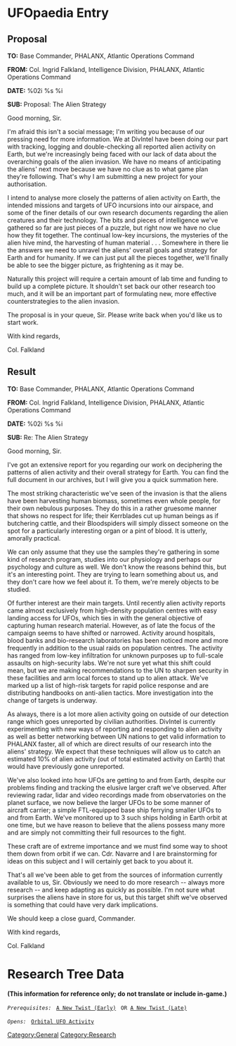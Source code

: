 # UFOpaedia Entry

## Proposal

**TO:** Base Commander, PHALANX, Atlantic Operations Command

**FROM:** Col. Ingrid Falkland, Intelligence Division, PHALANX, Atlantic
Operations Command

**DATE:** %02i %s %i

**SUB:** Proposal: The Alien Strategy

Good morning, Sir.

I'm afraid this isn't a social message; I'm writing you because of our
pressing need for more information. We at DivIntel have been doing our
part with tracking, logging and double-checking all reported alien
activity on Earth, but we're increasingly being faced with our lack of
data about the overarching goals of the alien invasion. We have no means
of anticipating the aliens' next move because we have no clue as to what
game plan they're following. That's why I am submitting a new project
for your authorisation.

I intend to analyse more closely the patterns of alien activity on
Earth, the intended missions and targets of UFO incursions into our
airspace, and some of the finer details of our own research documents
regarding the alien creatures and their technology. The bits and pieces
of intelligence we've gathered so far are just pieces of a puzzle, but
right now we have no clue how they fit together. The continual low-key
incursions, the mysteries of the alien hive mind, the harvesting of
human material . . . Somewhere in there lie the answers we need to
unravel the aliens' overall goals and strategy for Earth and for
humanity. If we can just put all the pieces together, we'll finally be
able to see the bigger picture, as frightening as it may be.

Naturally this project will require a certain amount of lab time and
funding to build up a complete picture. It shouldn't set back our other
research too much, and it will be an important part of formulating new,
more effective counterstrategies to the alien invasion.

The proposal is in your queue, Sir. Please write back when you'd like us
to start work.

With kind regards,

Col. Falkland

## Result

**TO:** Base Commander, PHALANX, Atlantic Operations Command

**FROM:** Col. Ingrid Falkland, Intelligence Division, PHALANX, Atlantic
Operations Command

**DATE:** %02i %s %i

**SUB:** Re: The Alien Strategy

Good morning, Sir.

I've got an extensive report for you regarding our work on deciphering
the patterns of alien activity and their overall strategy for Earth. You
can find the full document in our archives, but I will give you a quick
summation here.

The most striking characteristic we've seen of the invasion is that the
aliens have been harvesting human biomass, sometimes even whole people,
for their own nebulous purposes. They do this in a rather gruesome
manner that shows no respect for life; their Kerrblades cut up human
beings as if butchering cattle, and their Bloodspiders will simply
dissect someone on the spot for a particularly interesting organ or a
pint of blood. It is utterly, amorally practical.

We can only assume that they use the samples they're gathering in some
kind of research program, studies into our physiology and perhaps our
psychology and culture as well. We don't know the reasons behind this,
but it's an interesting point. They are trying to learn something about
us, and they don't care how we feel about it. To them, we're merely
objects to be studied.

Of further interest are their main targets. Until recently alien
activity reports came almost exclusively from high-density population
centres with easy landing access for UFOs, which ties in with the
general objective of capturing human research material. However, as of
late the focus of the campaign seems to have shifted or narrowed.
Activity around hospitals, blood banks and bio-research laboratories has
been noticed more and more frequently in addition to the usual raids on
population centres. The activity has ranged from low-key infiltration
for unknown purposes up to full-scale assaults on high-security labs.
We're not sure yet what this shift could mean, but we are making
recommendations to the UN to sharpen security in these facilities and
arm local forces to stand up to alien attack. We've marked up a list of
high-risk targets for rapid police response and are distributing
handbooks on anti-alien tactics. More investigation into the change of
targets is underway.

As always, there is a lot more alien activity going on outside of our
detection range which goes unreported by civilian authorities. DivIntel
is currently experimenting with new ways of reporting and responding to
alien activity as well as better networking between UN nations to get
valid information to PHALANX faster, all of which are direct results of
our research into the aliens' strategy. We expect that these techniques
will allow us to catch an estimated 10% of alien activity (out of total
estimated activity on Earth) that would have previously gone unreported.

We've also looked into how UFOs are getting to and from Earth, despite
our problems finding and tracking the elusive larger craft we've
observed. After reviewing radar, lidar and video recordings made from
observatories on the planet surface, we now believe the larger UFOs to
be some manner of aircraft carrier; a simple FTL-equipped base ship
ferrying smaller UFOs to and from Earth. We've monitored up to 3 such
ships holding in Earth orbit at one time, but we have reason to believe
that the aliens possess many more and are simply not committing their
full resources to the fight.

These craft are of extreme importance and we must find some way to shoot
them down from orbit if we can. Cdr. Navarre and I are brainstorming for
ideas on this subject and I will certainly get back to you about it.

That's all we've been able to get from the sources of information
currently available to us, Sir. Obviously we need to do more research --
always more research -- and keep adapting as quickly as possible. I'm
not sure what surprises the aliens have in store for us, but this target
shift we've observed is something that could have very dark
implications.

We should keep a close guard, Commander.

With kind regards,

Col. Falkland

# Research Tree Data

**(This information for reference only; do not translate or include
in-game.)**

*`Prerequisites:`*
` `[`A New Twist (Early)`](Storyline/A_New_Twist_(early) "wikilink")
` OR `[`A New Twist (Late)`](Storyline/A_New_Twist_(late) "wikilink")

*`Opens:`*
` `[`Orbital UFO Activity`](Research/Orbital_UFO_Activity "wikilink")

[Category:General](Category:General "wikilink")
[Category:Research](Category:Research "wikilink")